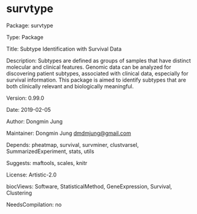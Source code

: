 # survtype

Package: survtype

Type: Package

Title: Subtype Identification with Survival Data

Description: Subtypes are defined as groups of samples that have distinct molecular and clinical features. Genomic data can be analyzed for discovering patient subtypes, associated with clinical data, especially for survival information. This package is aimed to identify subtypes that are both clinically relevant and biologically meaningful.

Version: 0.99.0

Date: 2019-02-05

Author: Dongmin Jung

Maintainer: Dongmin Jung <dmdmjung@gmail.com>

Depends: pheatmap, survival, survminer, clustvarsel, SummarizedExperiment, stats, utils

Suggests: maftools, scales, knitr

License: Artistic-2.0

biocViews: Software, StatisticalMethod, GeneExpression, Survival, Clustering

NeedsCompilation: no





